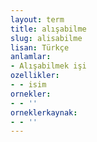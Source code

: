 ```yaml
---
layout: term
title: alışabilme
slug: alisabilme
lisan: Türkçe
anlamlar:
- Alışabilmek işi
ozellikler:
- - isim
ornekler:
- - ''
orneklerkaynak:
- - ''
---
```

